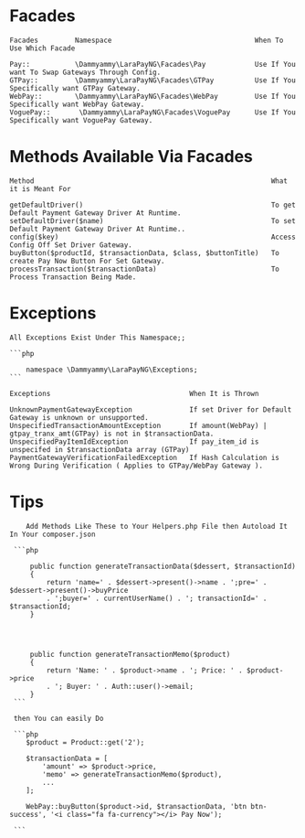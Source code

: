 # Facades


    Facades         Namespace                                   When To Use Which Facade                        
    
    Pay::           \Dammyammy\LaraPayNG\Facades\Pay            Use If You want To Swap Gateways Through Config.
    GTPay::         \Dammyammy\LaraPayNG\Facades\GTPay          Use If You Specifically want GTPay Gateway.     
    WebPay::        \Dammyammy\LaraPayNG\Facades\WebPay         Use If You Specifically want WebPay Gateway.    
    VoguePay::       \Dammyammy\LaraPayNG\Facades\VoguePay      Use If You Specifically want VoguePay Gateway.  
    




# Methods Available Via Facades


    Method                                                          What it is Meant For                        
    
    getDefaultDriver()                                              To get Default Payment Gateway Driver At Runtime.
    setDefaultDriver($name)                                         To set Default Payment Gateway Driver At Runtime..     
    config($key)                                                    Access Config Off Set Driver Gateway.    
    buyButton($productId, $transactionData, $class, $buttonTitle)   To create Pay Now Button For Set Gateway.
    processTransaction($transactionData)                            To Process Transaction Being Made.
    
    
# Exceptions
    All Exceptions Exist Under This Namespace;;
    
    ```php
    
        namespace \Dammyammy\LaraPayNG\Exceptions;
    ```

    Exceptions                                  When It is Thrown                        
    
    UnknownPaymentGatewayException              If set Driver for Default Gateway is unknown or unsupported.
    UnspecifiedTransactionAmountException       If amount(WebPay) | gtpay_tranx_amt(GTPay) is not in $transactionData.
    UnspecifiedPayItemIdException               If pay_item_id is unspecifed in $transactionData array (GTPay)
    PaymentGatewayVerificationFailedException   If Hash Calculation is Wrong During Verification ( Applies to GTPay/WebPay Gateway ).
    
    
# Tips

        Add Methods Like These to Your Helpers.php File then Autoload It In Your composer.json
        
     ```php
     
         public function generateTransactionData($dessert, $transactionId)
         {
             return 'name=' . $dessert->present()->name . ';pre=' . $dessert->present()->buyPrice
             . ';buyer=' . currentUserName() . '; transactionId=' . $transactionId;
         }
     
     
     
     
         public function generateTransactionMemo($product)
         {
             return 'Name: ' . $product->name . '; Price: ' . $product->price
             . '; Buyer: ' . Auth::user()->email;
         }
     ```
     
     then You can easily Do
     
     ```php
        $product = Product::get('2');
        
        $transactionData = [
            'amount' => $product->price,
            'memo' => generateTransactionMemo($product),
            ...
        ];
        
        WebPay::buyButton($product->id, $transactionData, 'btn btn-success', '<i class="fa fa-currency"></i> Pay Now');
        
     ```   
        
        